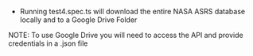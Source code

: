 - Running test4.spec.ts will download the entire NASA ASRS database locally and to a Google Drive Folder


NOTE: To use Google Drive you will need to access the API and provide credentials in a .json file
